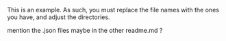 
This is an example. As such, you must replace the file names with the ones you have, and adjust the directories.

mention the .json files maybe in the other readme.md ?
